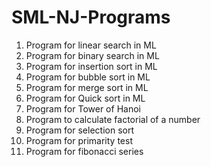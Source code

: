 # SML-NJ-Programs
1. Program for linear search in ML
2. Program for binary search in ML
3. Program for insertion sort in ML
4. Program for bubble sort in ML
5. Program for merge sort in ML
6. Program for Quick sort in ML
7. Program for Tower of Hanoi
8. Program to calculate factorial of a number
9. Program for selection sort
10. Program for primarity test
11. Program for fibonacci series
